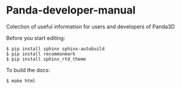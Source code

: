 Panda-developer-manual
======================

Colection of useful information for users and developers of Panda3D


Before you start editing:
```bas
$ pip install sphinx sphinx-autobuild
$ pip install recommonmark
$ pip install sphinx_rtd_theme
```

To build the docs:
```bas
$ make html
```

